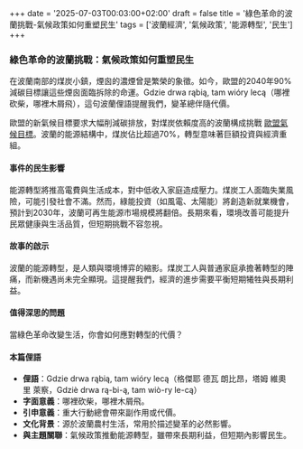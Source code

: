 +++
date = '2025-07-03T00:03:00+02:00'
draft = false
title = '綠色革命的波蘭挑戰-氣候政策如何重塑民生'
tags = ['波蘭經濟', '氣候政策', '能源轉型', '民生']
+++

### 綠色革命的波蘭挑戰：氣候政策如何重塑民生

在波蘭南部的煤炭小鎮，煙囪的濃煙曾是繁榮的象徵。如今，歐盟的2040年90%減碳目標讓這些煙囪面臨拆除的命運。Gdzie drwa rąbią, tam wióry lecą（哪裡砍柴，哪裡木屑飛），這句波蘭俚語提醒我們，變革總伴隨代價。

歐盟的新氣候目標要求大幅削減碳排放，對煤炭依賴度高的波蘭構成挑戰 [歐盟氣候目標](https://www.bankier.pl/wiadomosc/KE-dokreca-srube-na-90-Proponouje-nowy-cel-klimatyczny-do-2040-roku-8972698.html)。波蘭的能源結構中，煤炭佔比超過70%，轉型意味著巨額投資與經濟重組。

#### 事件的民生影響

能源轉型將推高電費與生活成本，對中低收入家庭造成壓力。煤炭工人面臨失業風險，可能引發社會不滿。然而，綠能投資（如風電、太陽能）將創造新就業機會，預計到2030年，波蘭可再生能源市場規模將翻倍。長期來看，環境改善可能提升民眾健康與生活品質，但短期挑戰不容忽視。

#### 故事的啟示

波蘭的能源轉型，是人類與環境博弈的縮影。煤炭工人與普通家庭承擔著轉型的陣痛，而新機遇尚未完全顯現。這提醒我們，經濟的進步需要平衡短期犧牲與長期利益。

#### 值得深思的問題

當綠色革命改變生活，你會如何應對轉型的代價？

#### 本篇俚語

- **俚語**：Gdzie drwa rąbią, tam wióry lecą（格傑耶 德瓦 朗比昂，塔姆 維奧里 萊察，Gdziè drwa rą-bi-ą, tam wiò-ry le-cą）
- **字面意義**：哪裡砍柴，哪裡木屑飛。
- **引申意義**：重大行動總會帶來副作用或代價。
- **文化背景**：源於波蘭農村生活，常用於描述變革的必然影響。
- **與主題關聯**：氣候政策推動能源轉型，雖帶來長期利益，但短期內影響民生。